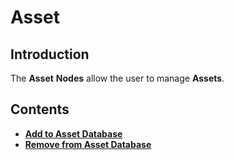 # Asset

## Introduction

The **Asset** **Nodes** allow the user to manage **Assets**.

## Contents

* [**Add to Asset Database**](add-to-asset-database.md)
* [**Remove from Asset Database**](remove-from-asset-database.md)